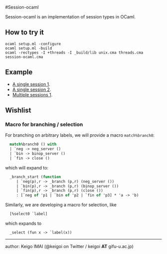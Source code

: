 #Session-ocaml

Session-ocaml is an implementation of session types in OCaml.


## How to try it

	ocaml setup.ml -configure
	ocaml setup.ml -build
	ocaml -rectypes -I +threads -I _build/lib unix.cma threads.cma session-ocaml.cma


## Example

* [A single session 1](examples/ex_single1.ml).
* [A single session 2](examples/ex_single2.ml).
* [Multiple sessions 1](examples/ex_multi1.ml).

## Wishlist

### Macro for branching / selection

For branching on arbitrary labels, we will provide a macro ```match%branch0```:

```ocaml
  match%branch0 () with
  | `neg -> neg_server ()
  | `bin -> binop_server ()
  | `fin -> close ()
```

which will expand to:

```ocaml
  _branch_start (function
     | `neg(p),r -> _branch (p,r) (neg_server ())
     | `bin(p),r -> _branch (p,r) (binop_server ())
     | `fin(p),r -> _branch (p,r) (close ())
     : [`neg of 'p1 | `bin of 'p2 | `fin of 'p3] * 'a -> 'b)
```     

  Similarly, we are developing a macro for selection, like 

```ocaml
  [%select0 `label]
```

  which expands to

```
  _select (fun x -> `label(x))
```  

----
author: Keigo IMAI (@keigoi on Twitter / keigoi __AT__ gifu-u.ac.jp)
